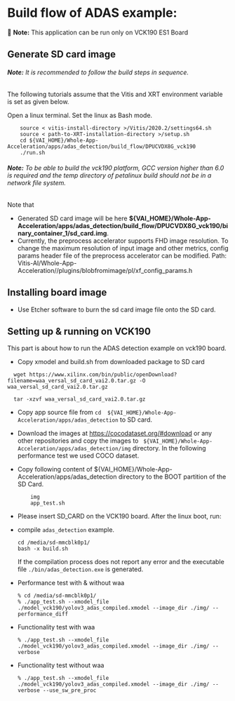 # Build flow  of ADAS example: 
:pushpin: **Note:** This application can be run only on VCK190 ES1 Board

## Generate SD card image

###### **Note:** It is recommended to follow the build steps in sequence.

The following tutorials assume that the Vitis and XRT environment variable is set as given below.

Open a linux terminal. Set the linux as Bash mode.

```
    source < vitis-install-directory >/Vitis/2020.2/settings64.sh
    source < path-to-XRT-installation-directory >/setup.sh
    cd ${VAI_HOME}/Whole-App-Acceleration/apps/adas_detection/build_flow/DPUCVDX8G_vck190
    ./run.sh
```

###### **Note:** To be able to build the vck190 platform, GCC version higher than 6.0 is required and the temp directory of petalinux build should not be in a network file system.

Note that 
- Generated SD card image will be here **${VAI_HOME}/Whole-App-Acceleration/apps/adas_detection/build_flow/DPUCVDX8G_vck190/binary_container_1/sd_card.img**.
- Currently, the preprocess accelerator supports FHD image resolution. To change the maximum resolution of input image and other metrics, config params header file of the preprocess accelerator can be modified. Path: Vitis-AI/Whole-App-Acceleration//plugins/blobfromimage/pl/xf_config_params.h


## Installing board image
- Use Etcher software to burn the sd card image file onto the SD card.

## Setting up & running on VCK190

This part is about how to run the ADAS detection example on vck190 board.

  * Copy xmodel and build.sh from downloaded package to SD card 
  ```
    wget https://www.xilinx.com/bin/public/openDownload?filename=waa_versal_sd_card_vai2.0.tar.gz -O waa_versal_sd_card_vai2.0.tar.gz

    tar -xzvf waa_versal_sd_card_vai2.0.tar.gz
  ```
  * Copy app source file from `cd  ${VAI_HOME}/Whole-App-Acceleration/apps/adas_detection` to SD card.

  * Download the images at https://cocodataset.org/#download or any other repositories and copy the images to ` ${VAI_HOME}/Whole-App-Acceleration/apps/adas_detection/img` directory. In the following performance test we used COCO dataset.


  * Copy following content of  ${VAI_HOME}/Whole-App-Acceleration/apps/adas_detection directory to the BOOT partition of the SD Card.
    ```
        img
        app_test.sh
    ```

  * Please insert SD_CARD on the VCK190 board. After the linux boot, run:

  * compile `adas_detection` example.
    ```
    cd /media/sd-mmcblk0p1/
    bash -x build.sh
    ```
      If the compilation process does not report any error and the executable file `./bin/adas_detection.exe` is generated.

  * Performance test with & without waa

    ```
    % cd /media/sd-mmcblk0p1/
    % ./app_test.sh --xmodel_file ./model_vck190/yolov3_adas_compiled.xmodel --image_dir ./img/ --performance_diff

    ```

  * Functionality test with waa
    ```
    % ./app_test.sh --xmodel_file ./model_vck190/yolov3_adas_compiled.xmodel --image_dir ./img/ --verbose

    ```

  * Functionality test without waa
    ```
    % ./app_test.sh --xmodel_file ./model_vck190/yolov3_adas_compiled.xmodel --image_dir ./img/ --verbose --use_sw_pre_proc

    ```